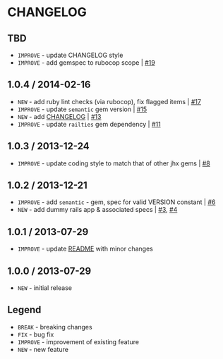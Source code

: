 CHANGELOG
=========

TBD
------------------

- `IMPROVE` - update CHANGELOG style
- `IMPROVE` - add gemspec to rubocop scope | [#19][]


1.0.4 / 2014-02-16
------------------

- `NEW` - add ruby lint checks (via rubocop), fix flagged items | [#17][]
- `IMPROVE` - update `semantic` gem version | [#15][]
- `NEW` - add [CHANGELOG](CHANGELOG.md) | [#13][]
- `IMPROVE` - update `railties` gem dependency | [#11][]


1.0.3 / 2013-12-24
------------------

- `IMPROVE` - update coding style to match that of other jhx gems | [#8][]


1.0.2 / 2013-12-21
------------------

- `IMPROVE` - add `semantic` - gem, spec for valid VERSION constant | [#6][]
- `NEW` - add dummy rails app & associated specs | [#3][], [#4][]


1.0.1 / 2013-07-29
------------------

- `IMPROVE` - update [README](README.md) with minor changes


1.0.0 / 2013-07-29
------------------

- `NEW` - initial release


Legend
------

- `BREAK`   - breaking changes
- `FIX`     - bug fix
- `IMPROVE` - improvement of existing feature
- `NEW`     - new feature

<!--- The following link definition list is generated by PimpMyChangelog --->
[#3]: https://github.com/jhx/gem-cssbuttongenerator-css-rails/issues/3
[#4]: https://github.com/jhx/gem-cssbuttongenerator-css-rails/issues/4
[#6]: https://github.com/jhx/gem-cssbuttongenerator-css-rails/issues/6
[#8]: https://github.com/jhx/gem-cssbuttongenerator-css-rails/issues/8
[#11]: https://github.com/jhx/gem-cssbuttongenerator-css-rails/issues/11
[#13]: https://github.com/jhx/gem-cssbuttongenerator-css-rails/issues/13
[#15]: https://github.com/jhx/gem-cssbuttongenerator-css-rails/issues/15
[#17]: https://github.com/jhx/gem-cssbuttongenerator-css-rails/issues/17
[#19]: https://github.com/jhx/gem-cssbuttongenerator-css-rails/issues/19
